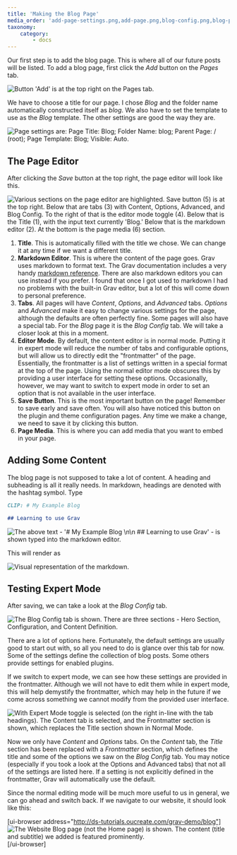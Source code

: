 ```yaml
---
title: 'Making the Blog Page'
media_order: 'add-page-settings.png,add-page.png,blog-config.png,blog-page-content.png,expert-mode.png,header-demo.png,page-editor.png,result-blog.png'
taxonomy:
    category:
        - docs
---
```


Our first step is to add the blog page. This is where all of our future posts will be listed. To add a blog page, first click the _Add_ button on the _Pages_ tab.

![Button 'Add' is at the top right on the Pages tab.](add-page.png)

We have to choose a title for our page. I chose _Blog_ and the folder name automatically constructed itself as _blog_. We also have to set the template to use as the _Blog_ template. The other settings are good the way they are.

![Page settings are: Page Title: Blog; Folder Name: blog; Parent Page: / (root); Page Template: Blog; Visible: Auto.](add-page-settings.png)

## The Page Editor

After clicking the _Save_ button at the top right, the page editor will look like this.

![Various sections on the page editor are highlighted. Save button (5) is at the top right. Below that are tabs (3) with Content, Options, Advanced, and Blog Config. To the right of that is the editor mode toggle (4). Below that is the Title (1), with the input text currently 'Blog.' Below that is the markdown editor (2). At the bottom is the page media (6) section.](page-editor.png)

1. **Title**. This is automatically filled with the title we chose. We can change it at any time if we want a different title.
2. **Markdown Editor**. This is where the content of the page goes. Grav uses markdown to format text. The Grav documentation includes a very handy [markdown reference](https://learn.getgrav.org/16/content/markdown). There are also markdown editors you can use instead if you prefer. I found that once I got used to markdown I had no problems with the built-in Grav editor, but a lot of this will come down to personal preference.
3. **Tabs**. All pages will have _Content_, _Options_, and _Advanced_ tabs. _Options_ and _Advanced_ make it easy to change various settings for the page, although the defaults are often perfectly fine. Some pages will also have a special tab. For the _Blog_ page it is the _Blog Config_ tab. We will take a closer look at this in a moment.
4. **Editor Mode**. By default, the content editor is in normal mode. Putting it in expert mode will reduce the number of tabs and configurable options, but will allow us to directly edit the "frontmatter" of the page. Essentially, the frontmatter is a list of settings written in a special format at the top of the page. Using the normal editor mode obscures this by providing a user interface for setting these options. Occasionally, however, we may want to switch to expert mode in order to set an option that is not available in the user interface.
5. **Save Button**. This is the most important button on the page! Remember to save early and save often. You will also have noticed this button on the plugin and theme configuration pages. Any time we make a change, we need to save it by clicking this button.
6. **Page Media**. This is where you can add media that you want to embed in your page.

## Adding Some Content

The blog page is not supposed to take a lot of content. A heading and subheading is all it really needs. In markdown, headings are denoted with the hashtag symbol. Type

```md
CLIP: # My Example Blog

## Learning to use Grav
```

![The above text - '# My Example Blog \n\n ## Learning to use Grav' - is shown typed into the markdown editor.](blog-page-content.png)

This will render as

![Visual representation of the markdown.](header-demo.png)

## Testing Expert Mode

After saving, we can take a look at the _Blog Config_ tab.

![The Blog Config tab is shown. There are three sections - Hero Section, Configuration, and Content Definition.](blog-config.png)

There are a lot of options here. Fortunately, the default settings are usually good to start out with, so all you need to do is glance over this tab for now. Some of the settings define the collection of blog posts. Some others provide settings for enabled plugins.

If we switch to expert mode, we can see how these settings are provided in the frontmatter. Although we will not have to edit them while in expert mode, this will help demystify the frontmatter, which may help in the future if we come across something we cannot modify from the provided user interface.

![With Expert Mode toggle is selected (on the right in-line with the tab headings). The Content tab is selected, and the Frontmatter section is shown, which replaces the Title section shown in Normal Mode.](expert-mode.png)

Now we only have _Content_ and _Options_ tabs. On the _Content_ tab, the _Title_ section has been replaced with a _Frontmatter_ section, which defines the title and some of the options we saw on the _Blog Config_ tab. You may notice (especially if you took a look at the Options and Advanced tabs) that not all of the settings are listed here. If a setting is not explicitly defined in the frontmatter, Grav will automatically use the default.

Since the normal editing mode will be much more useful to us in general, we can go ahead and switch back. If we navigate to our website, it should look like this:

[ui-browser address="http://ds-tutorials.oucreate.com/grav-demo/blog"]
![The Website Blog page (not the Home page) is shown. The content (title and subtitle) we added is featured prominently.](result-blog.png)
[/ui-browser]